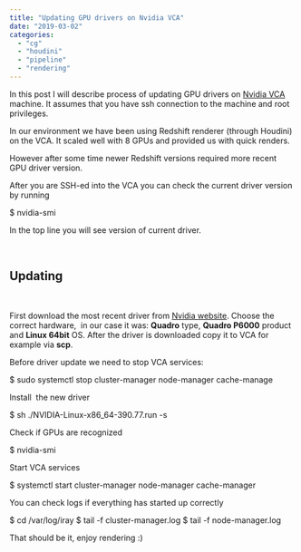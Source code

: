 ```yaml
---
title: "Updating GPU drivers on Nvidia VCA"
date: "2019-03-02"
categories: 
  - "cg"
  - "houdini"
  - "pipeline"
  - "rendering"
---
```


In this post I will describe process of updating GPU drivers on [Nvidia VCA](https://www.nvidia.com/en-us/design-visualization/visual-computing-appliance/) machine. It assumes that you have ssh connection to the machine and root privileges.

In our environment we have been using Redshift renderer (through Houdini) on the VCA. It scaled well with 8 GPUs and provided us with quick renders.

However after some time newer Redshift versions required more recent GPU driver version.

After you are SSH-ed into the VCA you can check the current driver version by running

$ nvidia-smi

In the top line you will see version of current driver.

 

## Updating

 

First download the most recent driver from [Nvidia website](https://www.nvidia.com/Download/index.aspx?lang=en-in). Choose the correct hardware,  in our case it was: **Quadro** type, **Quadro P6000** product and **Linux 64bit** OS. After the driver is downloaded copy it to VCA for example via **scp**.

Before driver update we need to stop VCA services:

$ sudo systemctl stop cluster-manager node-manager cache-manage

Install  the new driver

$ sh ./NVIDIA-Linux-x86\_64-390.77.run -s

Check if GPUs are recognized

$ nvidia-smi

Start VCA services

$ systemctl start cluster-manager node-manager cache-manager

You can check logs if everything has started up correctly

$ cd /var/log/iray
$ tail -f cluster-manager.log
$ tail -f node-manager.log

That should be it, enjoy rendering :)

